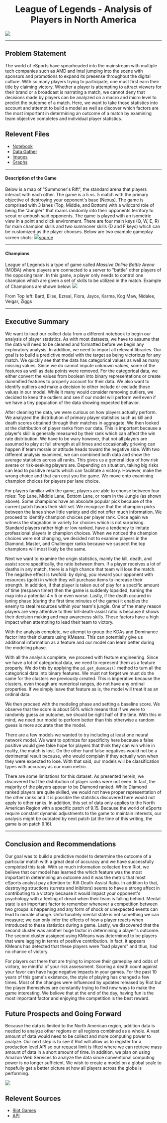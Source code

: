 <h1><center>League of Legends - Analysis of Players in North America</center></h1>
 
<img src="/images/logo.png">

---

## Problem Statement

The world of eSports have spearheaded into the mainstream with multiple tech companies such as AMD and Intel jumping into the scene with sponsors and promotions to expand its presense throughout the digital culture. With so many players trying to participate, one must first earn their title by claiming victory. Whether a player is attempting to attract viewers for their brand or a broadcast is narrating a match, we cannot deny that decisions made by players can be analyzed on a macro and micro level to predict the outcome of a match. Here, we want to take those statistics into account and attempt to build a model as well as discover which factors are the most important in determining an outcome of a match by examining team objective completes and individual player statistics.

## Relevent Files
* [Notebook](https://git.generalassemb.ly/tempyst/capstone/blob/master/code/League%20of%20Legends.ipynb)
* [Data Gather](https://git.generalassemb.ly/tempyst/capstone/blob/master/code/API%20Data%20Gathering.ipynb)
* [Images](https://git.generalassemb.ly/tempyst/capstone/tree/master/images)
* [Graphs](https://git.generalassemb.ly/tempyst/capstone/tree/master/graphs)

---

#### Description of the Game
Below is a map of "Summoner's Rift", the standard arena that players interact with each other. The game is a 5 vs. 5 match with the primary objective of destroying your opponent's base (Nexus). The game is comprised with 3 lanes (Top, Middle, and Bottom) with a wildcard role of being the "Jungler" that roams randomly into their opponents territory to scout or ambush said opponents. The game is played with an isometric view in a point and click environment. There are four main keys (Q, W, E, R) for main champion skills and two summoner skills (D and F keys) which can be customized as the player chooses. Below are two example gameplay screen shots:
<img src="/images/gameplay.png">[source](https://medium.com/@itsjadaknight/your-product-team-is-a-professional-esports-team-b43d5afa4a3)

---

#### Champions

League of Legends is a type of game called *Massive Online Battle Arena* (MOBA) where players are connected to a server to "battle" other players of the opposing team. In this game, a player only needs to control one champion which are given a set of skills to be utilized in the match. Example of Champions are shown below:
<img src="images/champions.jpg">

From Top left: Bard, Elise, Ezreal, Fiora, Jayce, Karma, Kog Maw, Nidalee, Veigar, Ziggs

---

## Executive Summary

We want to load our collect data from a different notebook to begin our analysis of player statistics. As with most datasets, we have to assume that the data will need to be cleaned and formatted before we begin any exploratory analysis. In addition, we need to import all relevant libraries. Our goal is to build a predictive model with the target as being victorious for any match. We quickly see that the data has categorical values as well as many missing values. Since we do cannot impute unknown values, some of the features as well as data points were removed. For the categorical data, we either convert the values from boolean into binary representations or create dummified features to properly account for their data. We also want to identify outliers and make a decision to either include or exclude those values in our model. While it many would consider removing outliers, we decided to keep the outliers and see if our model will perform well even if we have a tiny population of the data showing expected behavior. 

After cleaning the data, we were curious on how players actually perform. We analyzed the distribution of primary player statistics such as kill and death scores obtained through their matches in aggragate. We then looked at the distribution of player ranks from our data. This is important because a player's skill is generally measured by their rank which can affect the win rate distribution. We have to be wary however, that not all players are assumed to play at full strength at all times and occasionally grieving can happen if team morale or attitude heads toward the negative side. With two different analysis examined, we can combined both data and show the average statistics across all ranks. This gives us a general idea of how risk averse or risk-seeking players are. Depending on situation, taking big risks can lead to positive results which can facilitate a victory. However, make the wrong choice and that can cost you the game. We move onto examining champion choices for players per lane choice.

For players familiar with the game, players are able to choose between four roles: Top Lane, Middle Lane, Bottom Lane, or roam in the Jungle (as shown above). Some champions have an absolute popular pick because of the current patch favors their skill set. We recognize that the champion picks between the lanes show little variety and did not offer much information. We proceed to identify champion choices per player rank. Once again we witness the stagnation in variety for choices which is not surprising. Standard players rather high or low ranked, have a tendency to imitate professional players in champion choices. When we noticed the champion choices were not changing, we decided not to examine players in the Diamond, Master, and Challenger ranks because we suspect the top champions will most likely be the same.

Next we want to examine the origin statistics, mainly the kill, death, and assist score specifically, the ratio between them. If a player receives a lot of deaths in any match, there is a high chance that team will lose the match. The negative effect is twofold: by dying, you reward your opponent with resources (gold) in which they will purchase items to increase their strength. In addition, if that player is taken out of play for a specific amount of time (respawn timer) then the game is suddenly lopsided, turning the map into a potential 4 v 5 or even worse. Lastly, if the death occured in laning phase (during the first time minutes of the game) it enables the enemy to steal resources within your team's jungle. One of the many reason players are very attentive to their kill-death-assist ratio is because it shows their decision making and map awareness skills. These factors have a high impact when attempting to lead their team to victory.

With the analysis complete, we attempt to group the KDAs and Dominance factor into their clusters using KMeans. This can potentially give us additional information as a feature and our model can learn better during the modeling phase. 

With all the analysis complete, we proceed with feature engineering. Since we have a lot of categorical data, we need to represent them as a feature properly. We do this by applying the `pd.get_dummies()` method to turn all the categorical data into binary features. We must not forget we must do the same for the clusters we previously created. This is imperative because the clusters, even though are numerical ranges, do not have any ordinal properties. If we simply leave that feature as is, the model will treat it as an ordinal data.

We then proceed with the modeling phase and setting a baseline score. We observe that the score is about 50% which means that if we were to randomly guess an outcome, we should be right half of the time. With this in mind, we need our model to perform better than this otherwise a random guess is more accurate than the model.

There are a few models we wanted to try including at least one neural network model. We want to optimize for specificity here because a false positive would give false hope for players that think they can win while in reality, the match is lost. On the other hand false negatives would not be a detrimental result because, who would complain if they actually won when they were expected to lose. With that said, our models will be classification types with accuracy as our main metric. 

There are some limitations for this dataset. As presented herein, we discovered that the distribution of player ranks were not even. In fact, the majority of the players appear to be Diamond ranked. While Diamond ranked players are quite skilled, we would not have proper representation of the other ranks and it is possible the statistics discovered here would not apply to other ranks. In addition, this set of data only applies to the North American Region with a specific patch of 9.15. Because the world of eSports require constant dynamic adjustments to the game to maintain interests, our analysis might be outdated by next patch (at the time of this writing, the game is on patch 9.16).

---

## Conclusion and Recommendations

Our goal was to build a predictive model to determine the outcome of a particular match with a great deal of accuracy and we have successfully completed this task. With so much information collected from Riot, we believe that our model has learned the which feature was the most important in determining an outcome and it was the metric that most eSports analyst pay attention to: Kill-Death-Assist Ratio. In addition to that, destroying structions (turrets and inibitors) seems to have a strong affect in contributing to a victory because it would impact your opponent's psychology with a feeling of dread when their team is falling behind. Mental state is an important factor to remember whenever a competition between two groups is happening and any form of shock or unexpected events can lead to morale change. Unfortunately mental state is not something we can measure; we can only infer the effects of how a player reacts when introduced to these statistics during a game. Lastly, we discovered that the second cluster was another huge factor in determining a player's outcome. The second cluster assigned using KMeans was determined to be players that were lagging in terms of positive contribution. In fact, it appears KMeans has detected that these players were "bad players" and thus, had no chance of victory. 

For players out there that are trying to improve their gameplay and odds of victory, be mindful of your risk assessment. Scoring a death count against your favor can have huge negative impacts in your games. For the past 10 years of this game's existence, the style of playing has changed a few times. Most of the changes were influenced by updates released by Riot but the player themselves are constantly trying to find new ways to make the game interesting. We believe that at the end of the day, having fun is the most important factor and enjoying the competition is the best reward.

## Future Prospects and Going Forward

Because the data is limited to the North American region, addition data is needed to analyze other regions or all regions combined as a whole. A vast amount of data would need to be collect and more computing power to analyze. Our next step is to see if Riot will allow us to register for a production level API so our request limit is lifted where we can retrieve mass amount of data in a short amount of time. In addition, we plan on using Amazon Web Services to analyze the data since conventional computing power is no longer sufficient. We wish to create a model on a global scale to hopefully get a better picture at how all players across the globe is performing.

<img src="/images/victory.png">


## Relevent Sources
- [Riot Games](https://na.leagueoflegends.com/en/)
- [API](https://developer.riotgames.com/)
